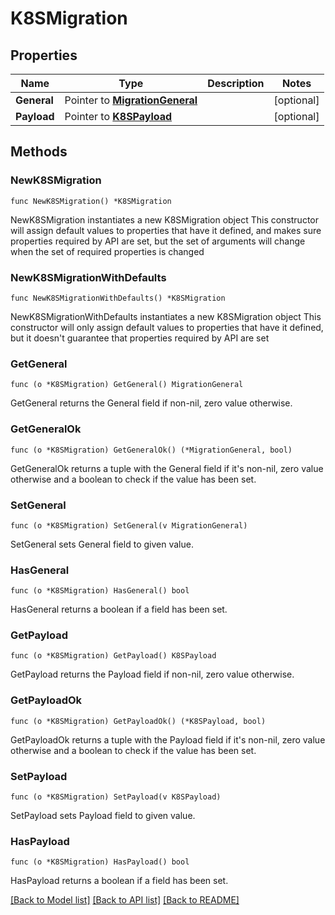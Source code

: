 # K8SMigration

## Properties

Name | Type | Description | Notes
------------ | ------------- | ------------- | -------------
**General** | Pointer to [**MigrationGeneral**](MigrationGeneral.md) |  | [optional] 
**Payload** | Pointer to [**K8SPayload**](K8SPayload.md) |  | [optional] 

## Methods

### NewK8SMigration

`func NewK8SMigration() *K8SMigration`

NewK8SMigration instantiates a new K8SMigration object
This constructor will assign default values to properties that have it defined,
and makes sure properties required by API are set, but the set of arguments
will change when the set of required properties is changed

### NewK8SMigrationWithDefaults

`func NewK8SMigrationWithDefaults() *K8SMigration`

NewK8SMigrationWithDefaults instantiates a new K8SMigration object
This constructor will only assign default values to properties that have it defined,
but it doesn't guarantee that properties required by API are set

### GetGeneral

`func (o *K8SMigration) GetGeneral() MigrationGeneral`

GetGeneral returns the General field if non-nil, zero value otherwise.

### GetGeneralOk

`func (o *K8SMigration) GetGeneralOk() (*MigrationGeneral, bool)`

GetGeneralOk returns a tuple with the General field if it's non-nil, zero value otherwise
and a boolean to check if the value has been set.

### SetGeneral

`func (o *K8SMigration) SetGeneral(v MigrationGeneral)`

SetGeneral sets General field to given value.

### HasGeneral

`func (o *K8SMigration) HasGeneral() bool`

HasGeneral returns a boolean if a field has been set.

### GetPayload

`func (o *K8SMigration) GetPayload() K8SPayload`

GetPayload returns the Payload field if non-nil, zero value otherwise.

### GetPayloadOk

`func (o *K8SMigration) GetPayloadOk() (*K8SPayload, bool)`

GetPayloadOk returns a tuple with the Payload field if it's non-nil, zero value otherwise
and a boolean to check if the value has been set.

### SetPayload

`func (o *K8SMigration) SetPayload(v K8SPayload)`

SetPayload sets Payload field to given value.

### HasPayload

`func (o *K8SMigration) HasPayload() bool`

HasPayload returns a boolean if a field has been set.


[[Back to Model list]](../README.md#documentation-for-models) [[Back to API list]](../README.md#documentation-for-api-endpoints) [[Back to README]](../README.md)


